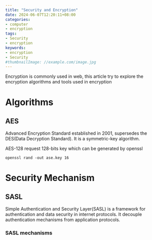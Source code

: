 ```yaml
---
title: "Security and Encryption"
date: 2024-06-07T12:20:11+08:00
categories:
- computer
- encryption
tags:
- Security
- encryption
keywords:
- encryption
- Security
#thumbnailImage: //example.com/image.jpg
---
```


Encryption is commonly used in web, this article try to explore the encryption algorithms and tools used in encryption
<!--more-->


# Algorithms

## AES
Advanced Encryption Standard  established in 2001, supersedes the DES(Data Decryption Standard). It is a symmetric-key algorithm.

AES-128 request 128-bits key which can be generated by openssl
```
openssl rand -out ase.key 16
```


# Security Mechanism 

## SASL

Simple Authentication and Security Layer(SASL) is a framework for authentication and data security in internet protocols. It decouple authentication mechanisms from application protocols.

### SASL mechanisms






